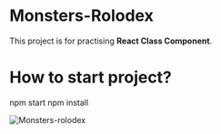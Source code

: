 # Monsters-Rolodex 
This project is for practising **React Class Component**. 


# How to start project?
npm start
npm install


![Monsters-rolodex](https://user-images.githubusercontent.com/63424852/167263427-5268b64b-0087-4366-81ce-070c4f99c597.jpg)

